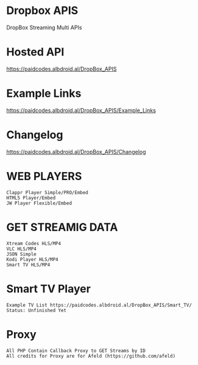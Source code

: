 # Dropbox APIS
DropBox Streaming Multi APIs

# Hosted API
https://paidcodes.albdroid.al/DropBox_APIS

# Example Links
https://paidcodes.albdroid.al/DropBox_APIS/Example_Links

# Changelog
https://paidcodes.albdroid.al/DropBox_APIS/Changelog

# WEB PLAYERS
    Clappr Player Simple/PRO/Embed
    HTML5 Player/Embed
    JW Player Flexible/Embed

# GET STREAMIG DATA
    Xtream Codes HLS/MP4
    VLC HLS/MP4
    JSON Simple
    Kodi Player HLS/MP4
    Smart TV HLS/MP4
    
# Smart TV Player
    Example TV List https://paidcodes.albdroid.al/DropBox_APIS/Smart_TV/
    Status: Unfinished Yet

# Proxy
    All PHP Contain Callback Proxy to GET Streams by ID
    All credits for Proxy are for Afeld (https://github.com/afeld)
